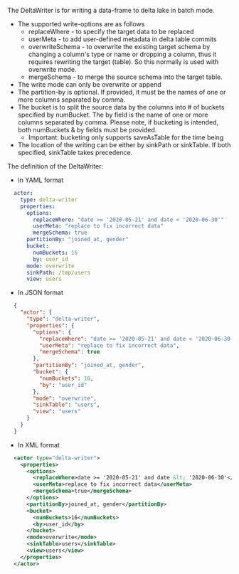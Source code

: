 The DeltaWriter is for writing a data-frame to delta lake in batch mode.

- The supported write-options are as follows
  - replaceWhere - to specify the target data to be replaced
  - userMeta - to add user-defined metadata in delta table commits
  - overwriteSchema - to overwrite the existing target schema by changing a column's type or name or dropping a column, thus it requires rewriting the target (table). So this normally is used with overwrite mode.
  - mergeSchema - to merge the source schema into the target table.
- The write mode can only be overwrite or append
- The partition-by is optional. If provided, it must be the names of one or more columns separated by comma.
- The bucket is to split the source data by the columns into # of buckets specified by numBucket. The by field is the name of one or more columns separated by comma. Please note, if bucketing is intended, both numBuckets & by fields must be provided.
  - Important: bucketing only supports saveAsTable for the time being
- The location of the writing can be either by sinkPath or sinkTable. If both specified, sinkTable takes precedence.

The definition of the DeltaWriter:

- In YAML format
```yaml
  actor:
    type: delta-writer
    properties:
      options:
        replaceWhere: "date >= '2020-05-21' and date < '2020-06-30'"
        userMeta: "replace to fix incorrect data"
        mergeSchema: true
      partitionBy: "joined_at, gender"
      bucket:
        numBuckets: 16
        by: user_id
      mode: overwrite
      sinkPath: /tmp/users
      view: users      
```
- In JSON format
```json
  {
    "actor": {
      "type": "delta-writer",
      "properties": {
        "options": {
          "replaceWhere": "date >= '2020-05-21' and date < '2020-06-30'",
          "userMeta": "replace to fix incorrect data",
          "mergeSchema": true
        },
        "partitionBy": "joined_at, gender",
        "bucket": {
          "numBuckets": 16,
          "by": "user_id"
        },
        "mode": "overwrite",
        "sinkTable": "users",
        "view": "users"
      }
    }
  }
```
- In XML format
```xml
  <actor type="delta-writer">
    <properties>
      <options>
        <replaceWhere>date >= '2020-05-21' and date &lt; '2020-06-30'</replaceWhere>
        <userMeta>replace to fix incorrect data</userMeta>
        <mergeSchema>true</mergeSchema>
      </options>
      <partitionBy>joined_at, gender</partitionBy>
      <bucket>
        <numBuckets>16</numBuckets>
        <by>user_id</by>
      </bucket>
      <mode>overwrite</mode>
      <sinkTable>users</sinkTable>
      <view>users</view>
    </properties>
  </actor>
```